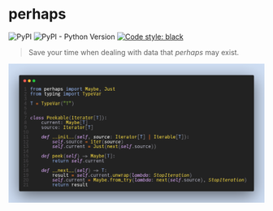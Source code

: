 # perhaps

![PyPI](https://img.shields.io/pypi/v/perhaps?style=flat-square)
![PyPI - Python Version](https://img.shields.io/pypi/pyversions/perhaps?style=flat-square)
[![Code style: black](https://img.shields.io/badge/code%20style-black-000000.svg)](https://github.com/psf/black)

> Save your time when dealing with data that *perhaps* may exist.

![A code screenshot showing example usage of perhaps](.github/code-snapshot.png)
